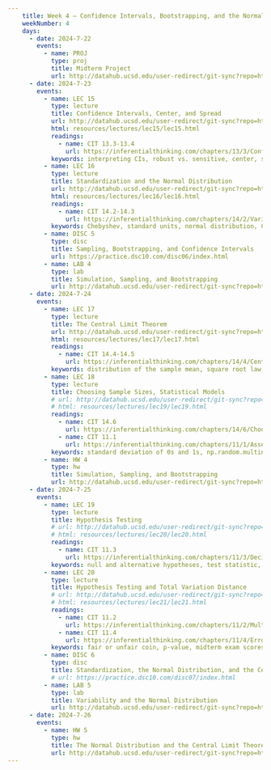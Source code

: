 ```yaml
---
    title: Week 4 – Confidence Intervals, Bootstrapping, and the Normal Distribution
    weekNumber: 4
    days:
      - date: 2024-7-22
        events: 
          - name: PROJ
            type: proj
            title: Midterm Project
            url: http://datahub.ucsd.edu/user-redirect/git-sync?repo=https://github.com/dsc-courses/dsc10-2024-su&subPath=projects/midterm_project/midterm_project.ipynb
      - date: 2024-7-23
        events: 
          - name: LEC 15
            type: lecture
            title: Confidence Intervals, Center, and Spread
            url: http://datahub.ucsd.edu/user-redirect/git-sync?repo=https://github.com/dsc-courses/dsc10-2024-su&subPath=lectures/lec16/lec16.ipynb
            html: resources/lectures/lec15/lec15.html
            readings: 
              - name: CIT 13.3-13.4
                url: https://inferentialthinking.com/chapters/13/3/Confidence_Intervals.html
            keywords: interpreting CIs, robust vs. sensitive, center, standard deviation, Chebyshev
          - name: LEC 16
            type: lecture
            title: Standardization and the Normal Distribution
            url: http://datahub.ucsd.edu/user-redirect/git-sync?repo=https://github.com/dsc-courses/dsc10-2024-su&subPath=lectures/lec17/lec17.ipynb
            html: resources/lectures/lec16/lec16.html
            readings: 
              - name: CIT 14.2-14.3
                url: https://inferentialthinking.com/chapters/14/2/Variability.html
            keywords: Chebyshev, standard units, normal distribution, CDF, inflection points
          - name: DISC 5
            type: disc
            title: Sampling, Bootstrapping, and Confidence Intervals
            url: https://practice.dsc10.com/disc06/index.html
          - name: LAB 4
            type: lab 
            title: Simulation, Sampling, and Bootstrapping
            url: http://datahub.ucsd.edu/user-redirect/git-sync?repo=https://github.com/dsc-courses/dsc10-2024-su&subPath=labs/lab04/lab04.ipynb
      - date: 2024-7-24
        events: 
          - name: LEC 17
            type: lecture
            title: The Central Limit Theorem
            url: http://datahub.ucsd.edu/user-redirect/git-sync?repo=https://github.com/dsc-courses/dsc10-2024-su&subPath=lectures/lec18/lec18.ipynb
            html: resources/lectures/lec17/lec17.html
            readings: 
              - name: CIT 14.4-14.5
                url: https://inferentialthinking.com/chapters/14/4/Central_Limit_Theorem.html
            keywords: distribution of the sample mean, square root law, CLT-based CIs
          - name: LEC 18 
            type: lecture
            title: Choosing Sample Sizes, Statistical Models
            # url: http://datahub.ucsd.edu/user-redirect/git-sync?repo=https://github.com/dsc-courses/dsc10-2024-su&subPath=lectures/lec19/lec19.ipynb
            # html: resources/lectures/lec19/lec19.html
            readings: 
              - name: CIT 14.6
                url: https://inferentialthinking.com/chapters/14/6/Choosing_a_Sample_Size.html
              - name: CIT 11.1
                url: https://inferentialthinking.com/chapters/11/1/Assessing_a_Model.html
            keywords: standard deviation of 0s and 1s, np.random.multinomial, Robert Swain jury
          - name: HW 4
            type: hw
            title: Simulation, Sampling, and Bootstrapping
            url: http://datahub.ucsd.edu/user-redirect/git-sync?repo=https://github.com/dsc-courses/dsc10-2024-su&subPath=homeworks/hw04/hw04.ipynb
      - date: 2024-7-25
        events: 
          - name: LEC 19 
            type: lecture
            title: Hypothesis Testing
            # url: http://datahub.ucsd.edu/user-redirect/git-sync?repo=https://github.com/dsc-courses/dsc10-2024-su&subPath=lectures/lec20/lec20.ipynb
            # html: resources/lectures/lec20/lec20.html
            readings: 
              - name: CIT 11.3
                url: https://inferentialthinking.com/chapters/11/3/Decisions_and_Uncertainty.html
            keywords: null and alternative hypotheses, test statistic, fair or unfair coin
          - name: LEC 20
            type: lecture
            title: Hypothesis Testing and Total Variation Distance
            # url: http://datahub.ucsd.edu/user-redirect/git-sync?repo=https://github.com/dsc-courses/dsc10-2024-su&subPath=lectures/lec21/lec21.ipynb
            # html: resources/lectures/lec21/lec21.html
            readings: 
              - name: CIT 11.2
                url: https://inferentialthinking.com/chapters/11/2/Multiple_Categories.html
              - name: CIT 11.4
                url: https://inferentialthinking.com/chapters/11/4/Error_Probabilities.html
            keywords: fair or unfair coin, p-value, midterm exam scores, Alameda County jury, TVD
          - name: DISC 6
            type: disc
            title: Standardization, the Normal Distribution, and the Central Limit Theorem
            # url: https://practice.dsc10.com/disc07/index.html
          - name: LAB 5
            type: lab
            title: Variability and the Normal Distribution
            url: http://datahub.ucsd.edu/user-redirect/git-sync?repo=https://github.com/dsc-courses/dsc10-2024-su&subPath=labs/lab05/lab05.ipynb
      - date: 2024-7-26
        events: 
          - name: HW 5
            type: hw
            title: The Normal Distribution and the Central Limit Theorem
            url: http://datahub.ucsd.edu/user-redirect/git-sync?repo=https://github.com/dsc-courses/dsc10-2024-su&subPath=homeworks/hw05/hw05.ipynb
---
```

